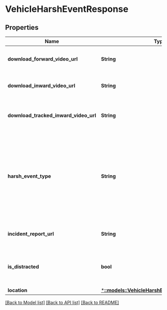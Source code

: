 # VehicleHarshEventResponse

## Properties
Name | Type | Description | Notes
------------ | ------------- | ------------- | -------------
**download_forward_video_url** | **String** | URL for downloading the forward facing video | [optional] 
**download_inward_video_url** | **String** | URL for downloading the inward facing video | [optional] 
**download_tracked_inward_video_url** | **String** | URL for downloading the tracked inward facing video | [optional] 
**harsh_event_type** | **String** | Type of the harsh event. One of: [Crash, Harsh Acceleration, Harsh Braking, Harsh Turn, ROP Engine, ROP Brake, YC Engine, YC Brake, Harsh Event] | 
**incident_report_url** | **String** | URL of the associated incident report page | 
**is_distracted** | **bool** | Whether the driver was deemed distracted during this harsh event | [optional] 
**location** | [***::models::VehicleHarshEventResponseLocation**](VehicleHarshEventResponse_location.md) |  | [optional] 

[[Back to Model list]](../README.md#documentation-for-models) [[Back to API list]](../README.md#documentation-for-api-endpoints) [[Back to README]](../README.md)


